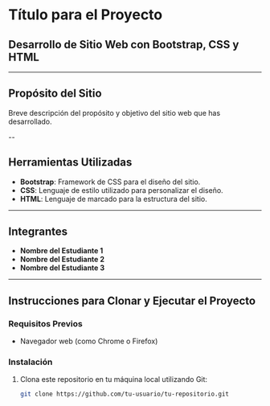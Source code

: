# Título para el Proyecto

## Desarrollo de Sitio Web con Bootstrap, CSS y HTML

---

## Propósito del Sitio

Breve descripción del propósito y objetivo del sitio web que has desarrollado.

--

## Herramientas Utilizadas

- **Bootstrap**: Framework de CSS para el diseño del sitio.
- **CSS**: Lenguaje de estilo utilizado para personalizar el diseño.
- **HTML**: Lenguaje de marcado para la estructura del sitio.

---

## Integrantes

- **Nombre del Estudiante 1**
- **Nombre del Estudiante 2**
- **Nombre del Estudiante 3**

---

## Instrucciones para Clonar y Ejecutar el Proyecto

### Requisitos Previos

- Navegador web (como Chrome o Firefox)

### Instalación

1. Clona este repositorio en tu máquina local utilizando Git:

   ```bash
   git clone https://github.com/tu-usuario/tu-repositorio.git
